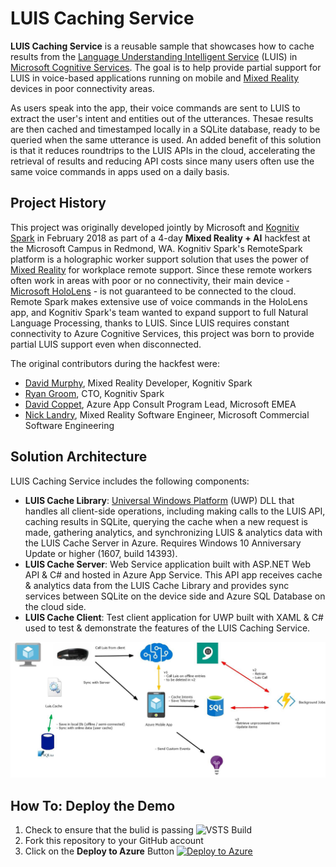 # LUIS Caching Service

**LUIS Caching Service** is a reusable sample that showcases how to cache results from the [Language Understanding Intelligent Service](https://www.luis.ai/home) (LUIS) in [Microsoft Cognitive Services](https://azure.microsoft.com/services/cognitive-services/). The goal is to help provide partial support for LUIS in voice-based applications running on mobile and [Mixed Reality](https://developer.microsoft.com/en-us/windows/mixed-reality/mixed_reality) devices in poor connectivity areas.

As users speak into the app, their voice commands are sent to LUIS to extract the user's intent and entities out of the utterances. Thesae results are then cached and timestamped locally in a SQLite database, ready to be queried when the same utterance is used. An added benefit of this solution is that it reduces roundtrips to the LUIS APIs in the cloud, accelerating the retrieval of results and reducing API costs since many users often use the same voice commands in apps used on a daily basis.

## Project History

This project was originally developed jointly by Microsoft and [Kognitiv Spark](http://kognitivspark.com/) in February 2018 as part of a 4-day **Mixed Reality + AI** hackfest at the Microsoft Campus in Redmond, WA. Kognitiv Spark's RemoteSpark platform is a holographic worker support solution that uses the power of [Mixed Reality](https://developer.microsoft.com/en-us/windows/mixed-reality/mixed_reality) for workplace remote support. Since these remote workers often work in areas with poor or no connectivity, their main device - [Microsoft HoloLens](https://www.microsoft.com/hololens) - is not guaranteed to be connected to the cloud. Remote Spark makes extensive use of voice commands in the HoloLens app, and Kognitiv Spark's team wanted to expand support to full Natural Language Processing, thanks to LUIS. Since LUIS requires constant connectivity to Azure Cognitive Services, this project was born to provide partial LUIS support even when disconnected.

The original contributors during the hackfest were:

* [David Murphy](https://github.com/davejmurphy), Mixed Reality Developer, Kognitiv Spark
* [Ryan Groom](https://twitter.com/ryangroom), CTO, Kognitiv Spark
* [David Coppet](https://twitter.com/davidcoppet), Azure App Consult Program Lead, Microsoft EMEA
* [Nick Landry](https://github.com/ActiveNick), Mixed Reality Software Engineer, Microsoft Commercial Software Engineering

## Solution Architecture

LUIS Caching Service includes the following components:

* **LUIS Cache Library**: [Universal Windows Platform](https://docs.microsoft.com/windows/uwp/) (UWP) DLL that handles all client-side operations, including making calls to the LUIS API, caching results in SQLite, querying the cache when a new request is made, gathering analytics, and synchronizing LUIS & analytics data with the LUIS Cache Server in Azure. Requires Windows 10 Anniversary Update or higher (1607, build 14393). 
* **LUIS Cache Server**: Web Service application built with ASP.NET Web API & C# and hosted in Azure App Service. This API app receives cache & analytics data from the LUIS Cache Library and provides sync services between SQLite on the device side and Azure SQL Database on the cloud side.
* **LUIS Cache Client**: Test client application for UWP built with XAML & C# used to test & demonstrate the features of the LUIS Caching Service. 

![Solution Architecture](LuisCacheServiceDiagram.jpg)


## How To: Deploy the Demo

1. Check to ensure that the bulid is passing 
    ![VSTS Build](https://azureappconsult.visualstudio.com/_apis/public/build/definitions/1d060d9e-a26e-46df-b635-ad9e3c64d8dc/7/badge)
1. Fork this repository to your GitHub account 
1. Click on the **Deploy to Azure** Button
    [![Deploy to Azure](http://azuredeploy.net/deploybutton.png)](https://portal.azure.com/#create/Microsoft.Template/uri/https%3A%2F%2Fraw.githubusercontent.com%2Fdacoppet%2Fmixedreality-azure-samples%2Ffeature%2FLUIScache%2FLUIS-CachingService%2Fazuredeploy.json)